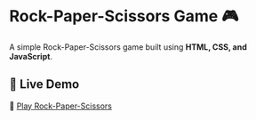 # Rock-Paper-Scissors Game 🎮

A simple Rock-Paper-Scissors game built using **HTML, CSS, and JavaScript**.

## 🚀 Live Demo
🔗 [Play Rock-Paper-Scissors](https://muhammad-tehmish.github.io/Rock-Paper-Scissors/)
